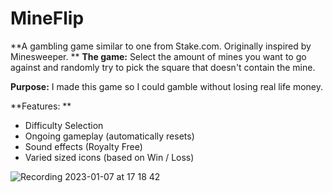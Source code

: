 # MineFlip
**A gambling game similar to one from Stake.com. Originally inspired by Minesweeper.
**
**The game:** Select the amount of mines you want to go against and randomly try to pick the square that doesn't contain the mine.

**Purpose:** I made this game so I could gamble without losing real life money.

**Features: **
  - Difficulty Selection
  - Ongoing gameplay (automatically resets)
  - Sound effects (Royalty Free)
  - Varied sized icons (based on Win / Loss)

![Recording 2023-01-07 at 17 18 42](https://user-images.githubusercontent.com/44535532/211176431-64d333b7-45cb-4da0-9a4f-df82c7447f29.gif)
